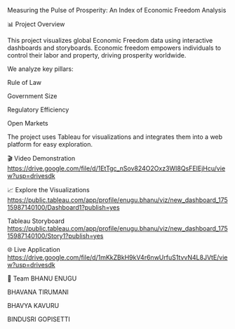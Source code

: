 Measuring the Pulse of Prosperity: An Index of Economic Freedom Analysis

📊 Project Overview 

This project visualizes global Economic Freedom data using interactive dashboards and storyboards. Economic freedom empowers individuals to control their labor and property, driving prosperity worldwide.

We analyze key pillars:

Rule of Law

Government Size

Regulatory Efficiency

Open Markets

The project uses Tableau for visualizations and integrates them into a web platform for easy exploration.

🎬 Video Demonstration
https://drive.google.com/file/d/1EtTgc_nSov824O2Oxz3WI8QsFEIEjHcu/view?usp=drivesdk

📈 Explore the Visualizations
https://public.tableau.com/app/profile/enugu.bhanu/viz/new_dashboard_17515987140100/Dashboard1?publish=yes

Tableau Storyboard 
https://public.tableau.com/app/profile/enugu.bhanu/viz/new_dashboard_17515987140100/Story1?publish=yes

🌐 Live Application
https://drive.google.com/file/d/1mKkZBkH9kV4r6nwUrfuS1tvvN4L8JVtE/view?usp=drivesdk

👥 Team BHANU ENUGU 
 
 BHAVANA TIRUMANI 
 
 BHAVYA KAVURU 
 
 BINDUSRI GOPISETTI
